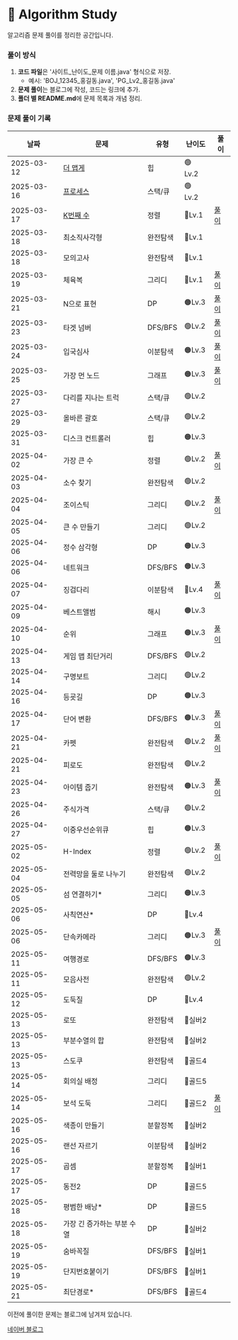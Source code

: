 # 📌 Algorithm Study

알고리즘 문제 풀이를 정리한 공간입니다.



### 풀이 방식
1. **코드 파일**은 '사이트_난이도_문제 이름.java' 형식으로 저장.
    - 예시: 'BOJ_12345_홍길동.java', 'PG_Lv2_홍길동.java'
2. **문제 풀이**는 블로그에 작성, 코드는 링크에 추가.
3. **폴더 별 README.md**에 문제 목록과 개념 정리.

### 문제 풀이 기록

| 날짜         | 문제                                                                      | 유형      | 난이도     | 풀이                                              |
|------------|-------------------------------------------------------------------------|---------|---------|-------------------------------------------------|
| 2025-03-12 | [더 맵게](src/Heap/PG_Lv2_%EB%8D%94%20%EB%A7%B5%EA%B2%8C.java)             | 힙       | 🟢 Lv.2 |                                                 |
| 2025-03-16 | [프로세스](src/StackQueue/PG_Lv2_%ED%94%84%EB%A1%9C%EC%84%B8%EC%8A%A4.java) | 스택/큐    | 🟢 Lv.2 |                                                 |
| 2025-03-17 | [K번째 수](src/Sort/PG_Lv1_K%EB%B2%88%EC%A7%B8%EC%88%98.java)              | 정렬      | 🔵Lv.1  | [풀이](https://blog.naver.com/gamakk2/223799781209) |
| 2025-03-18 | 최소직사각형                                                                  | 완전탐색    | 🔵Lv.1  |                                                 |
| 2025-03-18 | 모의고사                                                                    | 완전탐색    | 🔵Lv.1  |                                                 |
| 2025-03-19 | 체육복                                                                     | 그리디     | 🔵Lv.1  | [풀이](https://blog.naver.com/gamakk2/223802861543) |
| 2025-03-21 | N으로 표현                                                                  | DP      | 🟠Lv.3  | [풀이](https://blog.naver.com/gamakk2/223805073009) |
| 2025-03-23 | 타겟 넘버                                                                   | DFS/BFS | 🟢Lv.2  | [풀이](https://blog.naver.com/gamakk2/223806408314) |
| 2025-03-24 | 입국심사                                                                    | 이분탐색    | 🟠Lv.3  | [풀이](https://blog.naver.com/gamakk2/223808371758) |
| 2025-03-25 | 가장 먼 노드                                                                 | 그래프     | 🟠Lv.3  | [풀이](https://blog.naver.com/gamakk2/223809854243) |
| 2025-03-27 | 다리를 지나는 트럭                                                              | 스택/큐    | 🟢Lv.2  |                                                 |
| 2025-03-29 | 올바른 괄호                                                                  | 스택/큐    | 🟢Lv.2  |                                                 |
| 2025-03-31 | 디스크 컨트롤러                                                                | 힙       | 🟠Lv.3  |                                                 |
| 2025-04-02 | 가장 큰 수                                                                  | 정렬      | 🟢Lv.2  | [풀이](https://blog.naver.com/gamakk2/223819506024) |
| 2025-04-03 | 소수 찾기                                                                   | 완전탐색    | 🟢Lv.2  |                                                 |
| 2025-04-04 | 조이스틱                                                                    | 그리디     | 🟢Lv.2  | [풀이](https://blog.naver.com/gamakk2/223823165881) |
| 2025-04-05 | 큰 수 만들기                                                                 | 그리디     | 🟢Lv.2  |                                                 |
| 2025-04-06 | 정수 삼각형                                                                  | DP      | 🟠Lv.3  |                                                 |
| 2025-04-06 | 네트워크                                                                    | DFS/BFS | 🟠Lv.3  |                                                 |
| 2025-04-07 | 징검다리                                                                    | 이분탐색    | 🔴Lv.4  | [풀이](https://blog.naver.com/gamakk2/223825584515) |
| 2025-04-09 | 베스트앨범                                                                   | 해시      | 🟠Lv.3  |                                                 |
| 2025-04-10 | 순위                                                                      | 그래프     | 🟠Lv.3  | [풀이]()                                          |
| 2025-04-13 | 게임 맵 최단거리                                                               | DFS/BFS | 🟢Lv.2  |                                                 |
| 2025-04-14 | 구명보트                                                                    | 그리디     | 🟢Lv.2  |                                                 |
| 2025-04-16 | 등굣길                                                                     | DP      | 🟠Lv.3  |                                                 |
| 2025-04-17 | 단어 변환                                                                   | DFS/BFS | 🟠Lv.3  | [풀이](https://blog.naver.com/gamakk2/223838220484) |
| 2025-04-21 | 카펫                                                                      | 완전탐색    | 🟢Lv.2  | [풀이](https://blog.naver.com/gamakk2/223841804550) |
| 2025-04-21 | 피로도                                                                     | 완전탐색    | 🟢Lv.2  |                                                 |
| 2025-04-23 | 아이템 줍기                                                                  | 완전탐색    | 🟠Lv.3  | [풀이](https://blog.naver.com/gamakk2/223844445405) |
| 2025-04-26 | 주식가격                                                                    | 스택/큐    | 🟢Lv.2  |                                                 |
| 2025-04-27 | 이중우선순위큐                                                                 | 힙       | 🟠Lv.3  |                                                 |
| 2025-05-02 | H-Index                                                                 | 정렬      | 🟢Lv.2  | [풀이](https://blog.naver.com/gamakk2/223853668750) |
| 2025-05-04 | 전력망을 둘로 나누기                                                             | 완전탐색    | 🟢Lv.2  |                                                 |
| 2025-05-05 | 섬 연결하기*                                                                 | 그리디     | 🟠Lv.3  |                                                 |
| 2025-05-06 | 사칙연산*                                                                   | DP      | 🔴Lv.4  |                                                 |
| 2025-05-06 | 단속카메라                                                                   | 그리디     | 🟠Lv.3  | [풀이](https://blog.naver.com/gamakk2/223856958267) |
| 2025-05-11 | 여행경로                                                                    | DFS/BFS | 🟠Lv.3  |                                                 |
| 2025-05-11 | 모음사전                                                                    | 완전탐색    | 🟢Lv.2  |                                                 |
| 2025-05-12 | 도둑질                                                                     | DP      | 🔴Lv.4  |                                                 |
| 2025-05-13 | 로또                                                                      | 완전탐색    | 🥈실버2   |                                                 |
| 2025-05-13 | 부분수열의 합                                                                 | 완전탐색    | 🥈실버2   |                                                 |
| 2025-05-13 | 스도쿠                                                                     | 완전탐색    | 🥇골드4   |                                                 |
| 2025-05-14 | 회의실 배정                                                                  | 그리디     | 🥇골드5   |                                                 |
| 2025-05-14 | 보석 도둑                                                                   | 그리디     | 🥇골드2   | [풀이](https://blog.naver.com/gamakk2/223865700182) |
| 2025-05-16 | 색종이 만들기                                                                 | 분할정복    | 🥈실버2   |                                                 |
| 2025-05-16 | 랜선 자르기                                                                  | 이분탐색    | 🥈실버2   |                                           |
| 2025-05-17 | 곱셈                                                                      | 분할정복    | 🥈실버1   |                                         |
| 2025-05-17 | 동전2                                                                     | DP      | 🥇골드5   |                                         |
| 2025-05-18 | 평범한 배낭*                                                                 | DP      | 🥇골드5   |                                         |
| 2025-05-18 | 가장 긴 증가하는 부분 수열                                                         | DP      | 🥈실버2   |                                         |
| 2025-05-19 | 숨바꼭질                                                                    | DFS/BFS      | 🥈실버1   |                                         |
| 2025-05-19 | 단지번호붙이기                                                                 | DFS/BFS      | 🥈실버1   |                                         |
| 2025-05-21 | 최단경로*                                                                   | DFS/BFS      | 🥇골드4   |                                         |

이전에 풀이한 문제는 블로그에 남겨져 있습니다.

[네이버 블로그](https://blog.naver.com/gamakk2/223793678530)

